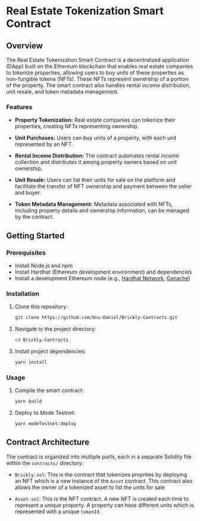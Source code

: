 # Real Estate Tokenization Smart Contract

## Overview

The Real Estate Tokenization Smart Contract is a decentralized application (DApp) built on the Ethereum blockchain that enables real estate companies to tokenize properties, allowing users to buy units of these properties as non-fungible tokens (NFTs). These NFTs represent ownership of a portion of the property. The smart contract also handles rental income distribution, unit resale, and token metadata management.

### Features

- **Property Tokenization:** Real estate companies can tokenize their properties, creating NFTs representing ownership.

- **Unit Purchases:** Users can buy units of a property, with each unit represented by an NFT.

- **Rental Income Distribution:** The contract automates rental income collection and distributes it among property owners based on unit ownership.

- **Unit Resale:** Users can list their units for sale on the platform and facilitate the transfer of NFT ownership and payment between the seller and buyer.

- **Token Metadata Management:** Metadata associated with NFTs, including property details and ownership information, can be managed by the contract.

## Getting Started

### Prerequisites

- Install Node.js and npm
- Install Hardhat (Ethereum development environment) and dependencies
- Install a development Ethereum node (e.g., [Hardhat Network](https://hardhat.org/hardhat-network/), [Ganache](https://www.trufflesuite.com/ganache))

### Installation

1. Clone this repository:

   ```bash
   git clone https://github.com/Onu-Daniel/Brickly-Contracts.git
   ```

2. Navigate to the project directory:

   ```bash
   cd Brickly-Contracts
   ```

3. Install project dependencies:

   ```bash
   yarn install
   ```

### Usage

1. Compile the smart contract:

   ```bash
   yarn build
   ```

2. Deploy to Mode Testnet:

   ```bash
   yarn modeTestnet:deploy
   ```

## Contract Architecture

The contract is organized into multiple parts, each in a separate Solidity file within the `contracts/` directory:

- `Brickly.sol`:
This is the contract that tokenizes proprties by deploying an NFT which is a new instance of the `Asset` contract.
This contract also allows the owner of a tokenized asset to list the units for sale

- `Asset.sol`:
This is the NFT contract. A new NFT is created each time to represent a unique property.
A property can have different units which is represented with a unique `tokenId`.
